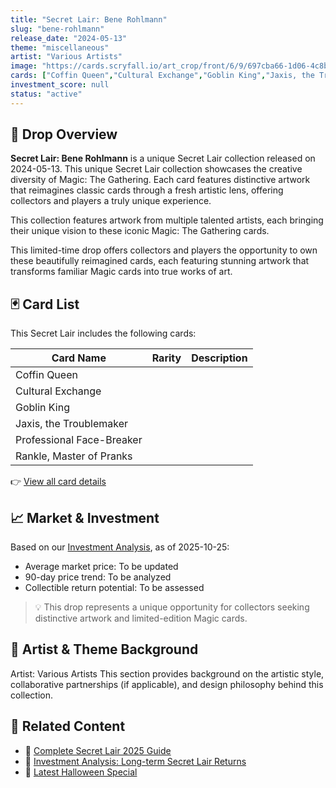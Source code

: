 ```yaml
---
title: "Secret Lair: Bene Rohlmann"
slug: "bene-rohlmann"
release_date: "2024-05-13"
theme: "miscellaneous"
artist: "Various Artists"
image: "https://cards.scryfall.io/art_crop/front/6/9/697cba66-1d06-4c8b-bb82-0adc4a73d295.jpg?1715373955"
cards: ["Coffin Queen","Cultural Exchange","Goblin King","Jaxis, the Troublemaker","Professional Face-Breaker","Rankle, Master of Pranks"]
investment_score: null
status: "active"
---
```


## 💠 Drop Overview
**Secret Lair: Bene Rohlmann** is a unique Secret Lair collection released on 2024-05-13. This unique Secret Lair collection showcases the creative diversity of Magic: The Gathering. Each card features distinctive artwork that reimagines classic cards through a fresh artistic lens, offering collectors and players a truly unique experience.

This collection features artwork from multiple talented artists, each bringing their unique vision to these iconic Magic: The Gathering cards.

This limited-time drop offers collectors and players the opportunity to own these beautifully reimagined cards, each featuring stunning artwork that transforms familiar Magic cards into true works of art.

## 🃏 Card List
This Secret Lair includes the following cards:

| Card Name | Rarity | Description |
|-----------|---------|-------------|
| Coffin Queen |  |  |
| Cultural Exchange |  |  |
| Goblin King |  |  |
| Jaxis, the Troublemaker |  |  |
| Professional Face-Breaker |  |  |
| Rankle, Master of Pranks |  |  |

👉 [View all card details](/cards?drop=bene-rohlmann)

## 📈 Market & Investment
Based on our [Investment Analysis](/investment/bene-rohlmann), as of 2025-10-25:
- Average market price: To be updated
- 90-day price trend: To be analyzed
- Collectible return potential: To be assessed

> 💡 This drop represents a unique opportunity for collectors seeking distinctive artwork and limited-edition Magic cards.

## 🎨 Artist & Theme Background
Artist: Various Artists
This section provides background on the artistic style, collaborative partnerships (if applicable), and design philosophy behind this collection.

## 🔗 Related Content
- 📰 [Complete Secret Lair 2025 Guide](/news/secret-lair-2025-complete-guide)
- 💼 [Investment Analysis: Long-term Secret Lair Returns](/investment)
- 🎃 [Latest Halloween Special](/drops/secret-scare-superdrop-2025)